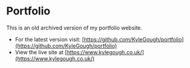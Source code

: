 <h1>Portfolio</h1>

This is an old archived version of my portfolio website.
- For the latest version visit: [https://github.com/KyleGough/portfolio](https://github.com/KyleGough/portfolio)
- View the live site at [https://www.kylegough.co.uk/](https://www.kylegough.co.uk/)

